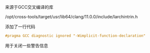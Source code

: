 来源于GCC交叉编译的库

/opt/cross-tools/target/usr/lib64/clang/11.0.0/include/larchintrin.h


添加了一行代码

```C
#pragma GCC diagnostic ignored "-Wimplicit-function-declaration"
```

用于关闭一些警告信息
